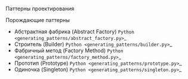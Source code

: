 Паттерны проектирования

Порождающие паттерны

* Абстрактная фабрика (Abstract Factory) `Python <generating_patterns/abstract_factory.py>`_
* Строитель (Builder) `Python <generating_patterns/builder.py>`_
* Фабричный метод (Factory Method) `Python <generating_patterns/factory_method.py>`_
* Прототип (Prototype) `Python <generating_patterns/prototype.py>`_
* Одиночка (Singleton) `Python <generating_patterns/singleton.py>`_
